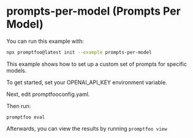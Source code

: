 # prompts-per-model (Prompts Per Model)

You can run this example with:

```bash
npx promptfoo@latest init --example prompts-per-model
```

This example shows how to set up a custom set of prompts for specific models.

To get started, set your OPENAI_API_KEY environment variable.

Next, edit promptfooconfig.yaml.

Then run:

```
promptfoo eval
```

Afterwards, you can view the results by running `promptfoo view`
